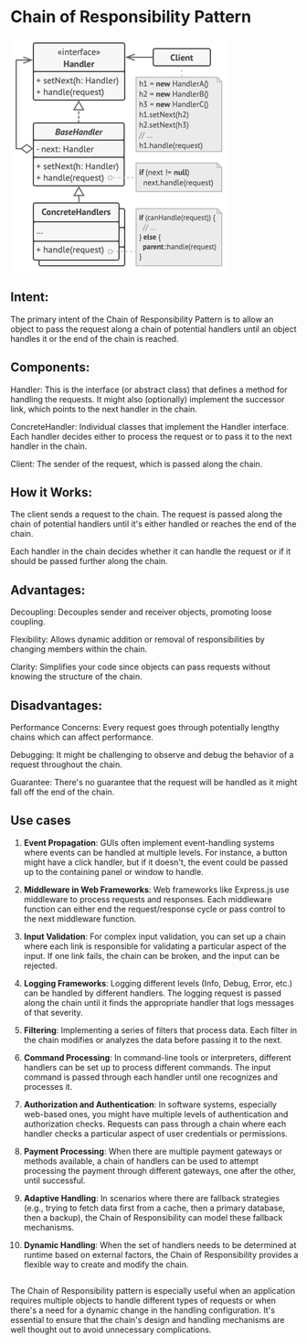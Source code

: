 # Chain of Responsibility Pattern

![Structure](structure.png)

## Intent:
The primary intent of the Chain of Responsibility Pattern is to allow an object to pass the request along a chain of potential handlers until an object handles it or the end of the chain is reached.

## Components:
Handler: This is the interface (or abstract class) that defines a method for handling the requests. It might also (optionally) implement the successor link, which points to the next handler in the chain.

ConcreteHandler: Individual classes that implement the Handler interface. Each handler decides either to process the request or to pass it to the next handler in the chain.

Client: The sender of the request, which is passed along the chain.

## How it Works:
The client sends a request to the chain. The request is passed along the chain of potential handlers until it's either handled or reaches the end of the chain.

Each handler in the chain decides whether it can handle the request or if it should be passed further along the chain.

## Advantages:
Decoupling: Decouples sender and receiver objects, promoting loose coupling.

Flexibility: Allows dynamic addition or removal of responsibilities by changing members within the chain.

Clarity: Simplifies your code since objects can pass requests without knowing the structure of the chain.

## Disadvantages:
Performance Concerns: Every request goes through potentially lengthy chains which can affect performance.

Debugging: It might be challenging to observe and debug the behavior of a request throughout the chain.

Guarantee: There's no guarantee that the request will be handled as it might fall off the end of the chain.

## Use cases
1. **Event Propagation**:
GUIs often implement event-handling systems where events can be handled at multiple levels. For instance, a button might have a click handler, but if it doesn't, the event could be passed up to the containing panel or window to handle.

2. **Middleware in Web Frameworks**:
Web frameworks like Express.js use middleware to process requests and responses. Each middleware function can either end the request/response cycle or pass control to the next middleware function.

3. **Input Validation**:
For complex input validation, you can set up a chain where each link is responsible for validating a particular aspect of the input. If one link fails, the chain can be broken, and the input can be rejected.

4. **Logging Frameworks**:
Logging different levels (Info, Debug, Error, etc.) can be handled by different handlers. The logging request is passed along the chain until it finds the appropriate handler that logs messages of that severity.

5. **Filtering**:
Implementing a series of filters that process data. Each filter in the chain modifies or analyzes the data before passing it to the next.

6. **Command Processing**:
In command-line tools or interpreters, different handlers can be set up to process different commands. The input command is passed through each handler until one recognizes and processes it.

7. **Authorization and Authentication**:
In software systems, especially web-based ones, you might have multiple levels of authentication and authorization checks. Requests can pass through a chain where each handler checks a particular aspect of user credentials or permissions.

8. **Payment Processing**:
When there are multiple payment gateways or methods available, a chain of handlers can be used to attempt processing the payment through different gateways, one after the other, until successful.

9. **Adaptive Handling**:
In scenarios where there are fallback strategies (e.g., trying to fetch data first from a cache, then a primary database, then a backup), the Chain of Responsibility can model these fallback mechanisms.

10. **Dynamic Handling**:
When the set of handlers needs to be determined at runtime based on external factors, the Chain of Responsibility provides a flexible way to create and modify the chain.

##
The Chain of Responsibility pattern is especially useful when an application requires multiple objects to handle different types of requests or when there's a need for a dynamic change in the handling configuration. It's essential to ensure that the chain's design and handling mechanisms are well thought out to avoid unnecessary complications.
